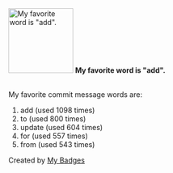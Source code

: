 <img src="https://my-badges.github.io/my-badges/favorite-word.png" alt="My favorite word is &quot;add&quot;." title="My favorite word is &quot;add&quot;." width="128">
<strong>My favorite word is &quot;add&quot;.</strong>
<br><br>

My favorite commit message words are:

1. add (used 1098 times)
2. to (used 800 times)
3. update (used 604 times)
4. for (used 557 times)
5. from (used 543 times)


Created by <a href="https://github.com/my-badges/my-badges">My Badges</a>